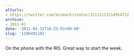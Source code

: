 ```yaml
---
alturls:
- https://twitter.com/bismark/status/32112123114954752
archive:
- 2011-01
date: '2011-01-31T16:25:01+00:00'
slug: '1296491101'
---
```


On the phone with the IRS. Great way to start the week.

